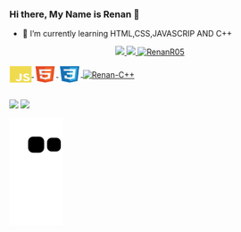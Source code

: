 ### Hi there, My Name is Renan 👋

- 🌱 I’m currently learning HTML,CSS,JAVASCRIP AND C++

<div align="center">
 <a href="https://github.com/RenanR05">
  <img height="180em" src="https://github-readme-stats.vercel.app/api?username=RenanR05&show_icons=true&theme=dracula&include_all_commits=true&count_private=true"/>
  <img height="180em" src="https://github-readme-stats.vercel.app/api/top-langs/?username=RenanR05&layout=compact&langs_count=7&theme=dracula"/>
  <img src="https://komarev.com/ghpvc/?username=RenanR05&color=blue" alt="RenanR05" />
 </div>
 
<div style="display: inline_block"><br>
  <img align="center" alt="Renan-Js" height="30" width="40" src="https://raw.githubusercontent.com/devicons/devicon/master/icons/javascript/javascript-plain.svg">
  <img align="center" alt="Renan-HTML" height="30" width="40" src="https://raw.githubusercontent.com/devicons/devicon/master/icons/html5/html5-original.svg">
  <img align="center" alt="Renan-CSS" height="30" width="40" src="https://raw.githubusercontent.com/devicons/devicon/master/icons/css3/css3-original.svg">
  <img align="center" alt="Renan-C++" height="30" width="40" src="https://cdn.jsdelivr.net/gh/devicons/devicon/icons/cplusplus/cplusplus-original.svg" />
</div>
 
 ##
 
 <div> 
  
  <a href="https://instagram.com/renanr3gis" target="_blank"><img src="https://img.shields.io/badge/-Instagram-%23E4405F?style=for-the-badge&logo=instagram&logoColor=white" target="_blank"></a>
  <a href = "mailto:renanregis05@gmail.com"><img src="https://img.shields.io/badge/-Gmail-%23333?style=for-the-badge&logo=gmail&logoColor=white" target="_blank"></a>
 
  ![Snake animation](https://github.com/RenanR05/RenanR05/blob/output/github-contribution-grid-snake.svg)
 
</div>

